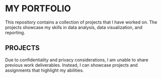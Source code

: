 # MY PORTFOLIO
This repository contains a collection of projects that I have worked on. The projects showcase my skills in data analysis, data visualization, and reporting.

## PROJECTS
Due to confidentiality and privacy considerations, I am unable to share previous work deliverables. Instead, I can showcase projects and assignments that highlight my abilities.
[]()
